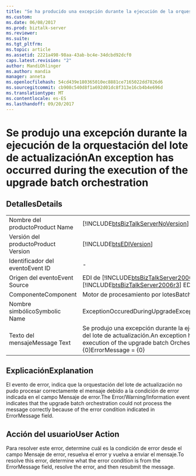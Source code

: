 ```yaml
---
title: "Se ha producido una excepción durante la ejecución de la orquestación de lote de actualización | Documentos de Microsoft"
ms.custom: 
ms.date: 06/08/2017
ms.prod: biztalk-server
ms.reviewer: 
ms.suite: 
ms.tgt_pltfrm: 
ms.topic: article
ms.assetid: 2221a498-98aa-43ab-bc4e-34dcbd92dcf0
caps.latest.revision: "2"
author: MandiOhlinger
ms.author: mandia
manager: anneta
ms.openlocfilehash: 54cd439e180365010ec8881ce7165022dd7826d6
ms.sourcegitcommit: cb908c540d8f1a692d01dc8f313e16cb4b4e696d
ms.translationtype: MT
ms.contentlocale: es-ES
ms.lasthandoff: 09/20/2017
---
```

# <a name="an-exception-has-occurred-during-the-execution-of-the-upgrade-batch-orchestration"></a><span data-ttu-id="b5e13-102">Se produjo una excepción durante la ejecución de la orquestación del lote de actualización</span><span class="sxs-lookup"><span data-stu-id="b5e13-102">An exception has occurred during the execution of the upgrade batch orchestration</span></span>
## <a name="details"></a><span data-ttu-id="b5e13-103">Detalles</span><span class="sxs-lookup"><span data-stu-id="b5e13-103">Details</span></span>  
  
|||  
|-|-|  
|<span data-ttu-id="b5e13-104">Nombre del producto</span><span class="sxs-lookup"><span data-stu-id="b5e13-104">Product Name</span></span>|[!INCLUDE[btsBizTalkServerNoVersion](../includes/btsbiztalkservernoversion-md.md)]|  
|<span data-ttu-id="b5e13-105">Versión del producto</span><span class="sxs-lookup"><span data-stu-id="b5e13-105">Product Version</span></span>|[!INCLUDE[btsEDIVersion](../includes/btsediversion-md.md)]|  
|<span data-ttu-id="b5e13-106">Identificador del evento</span><span class="sxs-lookup"><span data-stu-id="b5e13-106">Event ID</span></span>|-|  
|<span data-ttu-id="b5e13-107">Origen del evento</span><span class="sxs-lookup"><span data-stu-id="b5e13-107">Event Source</span></span>|<span data-ttu-id="b5e13-108">EDI de [!INCLUDE[btsBizTalkServer2006r3](../includes/btsbiztalkserver2006r3-md.md)]</span><span class="sxs-lookup"><span data-stu-id="b5e13-108">[!INCLUDE[btsBizTalkServer2006r3](../includes/btsbiztalkserver2006r3-md.md)] EDI</span></span>|  
|<span data-ttu-id="b5e13-109">Componente</span><span class="sxs-lookup"><span data-stu-id="b5e13-109">Component</span></span>|<span data-ttu-id="b5e13-110">Motor de procesamiento por lotes</span><span class="sxs-lookup"><span data-stu-id="b5e13-110">Batching Engine</span></span>|  
|<span data-ttu-id="b5e13-111">Nombre simbólico</span><span class="sxs-lookup"><span data-stu-id="b5e13-111">Symbolic Name</span></span>|<span data-ttu-id="b5e13-112">ExceptionOccuredDuringUpgrade</span><span class="sxs-lookup"><span data-stu-id="b5e13-112">ExceptionOccuredDuringUpgrade</span></span>|  
|<span data-ttu-id="b5e13-113">Texto del mensaje</span><span class="sxs-lookup"><span data-stu-id="b5e13-113">Message Text</span></span>|<span data-ttu-id="b5e13-114">Se produjo una excepción durante la ejecución de la orquestación del lote de actualización.</span><span class="sxs-lookup"><span data-stu-id="b5e13-114">An exception has occurred during the execution of the upgrade batch Orchestration.</span></span> <span data-ttu-id="b5e13-115">Mensaje de error: {0}</span><span class="sxs-lookup"><span data-stu-id="b5e13-115">ErrorMessage = {0}</span></span>|  
  
## <a name="explanation"></a><span data-ttu-id="b5e13-116">Explicación</span><span class="sxs-lookup"><span data-stu-id="b5e13-116">Explanation</span></span>  
 <span data-ttu-id="b5e13-117">El evento de error,  indica que la orquestación del lote de actualización no pudo procesar correctamente el mensaje debido a la condición de error indicada en el campo Mensaje de error.</span><span class="sxs-lookup"><span data-stu-id="b5e13-117">The Error/Warning/Information event indicates that the upgrade batch orchestration could not process the message correctly because of the error condition indicated in ErrorMessage field.</span></span>  
  
## <a name="user-action"></a><span data-ttu-id="b5e13-118">Acción del usuario</span><span class="sxs-lookup"><span data-stu-id="b5e13-118">User Action</span></span>  
 <span data-ttu-id="b5e13-119">Para resolver este error, determine cuál es la condición de error desde el campo Mensaje de error, resuelva el error y vuelva a enviar el mensaje.</span><span class="sxs-lookup"><span data-stu-id="b5e13-119">To resolve this error, determine what the error condition is from the ErrorMessage field, resolve the error, and then resubmit the message.</span></span>